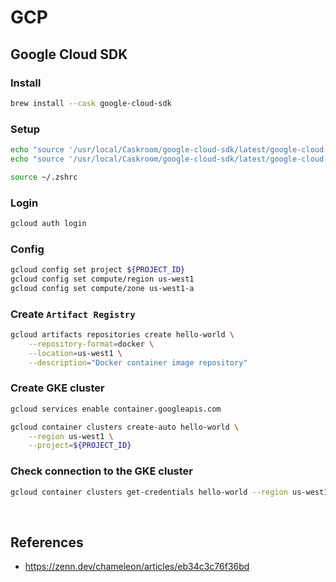 # GCP
## Google Cloud SDK
### Install
```zsh
brew install --cask google-cloud-sdk
```
### Setup
```zsh
echo "source '/usr/local/Caskroom/google-cloud-sdk/latest/google-cloud-sdk/path.zsh.inc'" >> ~/.zshrc
echo "source '/usr/local/Caskroom/google-cloud-sdk/latest/google-cloud-sdk/completion.zsh.inc'" >> ~/.zshrc

source ~/.zshrc
```
### Login
```zsh
gcloud auth login
```
### Config
```zsh
gcloud config set project ${PROJECT_ID}
gcloud config set compute/region us-west1
gcloud config set compute/zone us-west1-a
```
### Create `Artifact Registry`
```zsh
gcloud artifacts repositories create hello-world \
    --repository-format=docker \
    --location=us-west1 \
    --description="Docker container image repository"
```
### Create GKE cluster
```zsh
gcloud services enable container.googleapis.com

gcloud container clusters create-auto hello-world \
    --region us-west1 \
    --project=${PROJECT_ID}
```
### Check connection to the GKE cluster
```zsh
gcloud container clusters get-credentials hello-world --region us-west1
```

&nbsp;

## References
- https://zenn.dev/chameleon/articles/eb34c3c76f36bd
